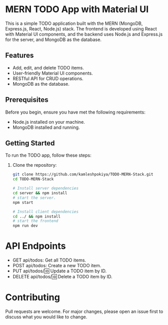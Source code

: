 # MERN TODO App with Material UI

This is a simple TODO application built with the MERN (MongoDB, Express.js, React, Node.js) stack. The frontend is developed using React with Material UI components, and the backend uses Node.js and Express.js for the server, and MongoDB as the database.

## Features

- Add, edit, and delete TODO items.
- User-friendly Material UI components.
- RESTful API for CRUD operations.
- MongoDB as the database.

## Prerequisites

Before you begin, ensure you have met the following requirements:

- Node.js installed on your machine.
- MongoDB installed and running.

## Getting Started

To run the TODO app, follow these steps:

1. Clone the repository:

   ```bash
   git clone https://github.com/kamleshpokiya/TODO-MERN-Stack.git
   cd TODO-MERN-Stack

   # Install server dependencies
   cd server && npm install
   # start the server.
   npm start

   # Install client dependencies
   cd ../ && npm install
   # start the frontend
   npm run dev
   ```
# API Endpoints
- GET api/todos: Get all TODO items.
- POST api/todos: Create a new TODO item.
- PUT api/todos/:id: Update a TODO item by ID.
- DELETE api/todos/:id: Delete a TODO item by ID.
  
# Contributing
Pull requests are welcome. For major changes, please open an issue first to discuss what you would like to change.


